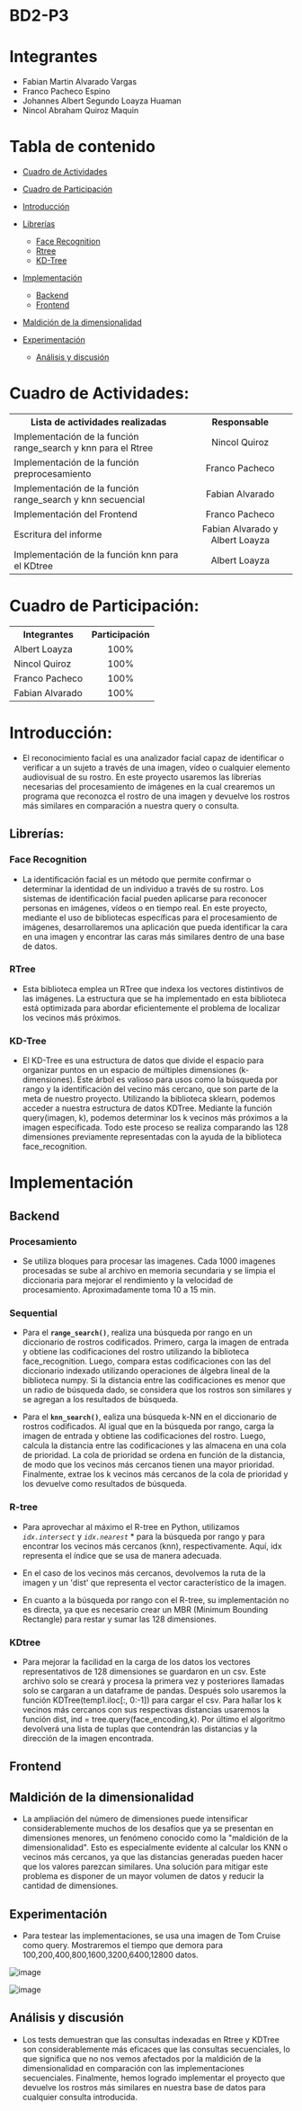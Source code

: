 # BD2-P3
# **Integrantes**
* Fabian Martin Alvarado Vargas
* Franco Pacheco Espino
* Johannes Albert Segundo Loayza Huaman
* Nincol Abraham Quiroz Maquin

# Tabla de contenido
- [Cuadro de Actividades](#Cuadro-de-Actividades)
- [Cuadro de Participación](#Cuadro-de-Participación)
- [Introducción](#Introducción)
- [Librerías](#Librerías)
    * [Face Recognition](#Face-Recognition)
    * [Rtree](#Rtree)
    * [KD-Tree](#KD-Tree)
- [Implementación](#Implementación)
    * [Backend](#Backend)
    * [Frontend](#Frontend)
- [Maldición de la dimensionalidad](#Maldición-de-la-dimensionalidad)

- [Experimentación](#Experimentación)
   * [Análisis y discusión](#Análisis-y-discusión)


# Cuadro de Actividades:

<table>
  <tbody>
    <tr>
      <th>Lista de actividades realizadas</th>
      <th align="center">Responsable</th>
    </tr>
    <tr>
      <td>Implementación de la función range_search y knn para el Rtree </td>
      <td align="center">Nincol Quiroz</td>
    </tr>
    <tr>
      <td>Implementación de la función preprocesamiento</td>
      <td align="center">Franco Pacheco</td>
    </tr>
    <tr>
      <td>Implementación de la función range_search y knn secuencial</td>
      <td align="center">Fabian Alvarado</td>
    </tr>
    <tr>
      <td>Implementación del Frontend</td>
      <td align="center">Franco Pacheco</td>
    </tr>
    <tr>
      <td>Escritura del informe</td>
      <td align="center">Fabian Alvarado y Albert Loayza</td>
    </tr>
    <tr>
      <td>Implementación de la función knn para el KDtree </td>
      <td align="center">Albert Loayza</td>
    </tr>
  </tbody>
</table>

# Cuadro de Participación:

<table>
  <tbody>
    <tr>
      <th>Integrantes</th>
      <th align="center">Participación</th>
    </tr>
    <tr>
      <td>Albert Loayza</td>
      <td align="center">100%</td>
    </tr>
    <tr>
      <td>Nincol Quiroz</td>
      <td align="center">100%</td>
    </tr>
    <tr>
      <td>Franco Pacheco</td>
      <td align="center">100%</td>
    </tr>
    <tr>
      <td>Fabian Alvarado</td>
      <td align="center">100%</td>
    </tr>
  </tbody>
</table>


# Introducción:
- El reconocimiento facial es una analizador facial capaz de identificar o verificar a un sujeto a través de una imagen, vídeo o cualquier elemento audiovisual de su rostro. En este proyecto usaremos las librerías necesarias del procesamiento de imágenes en la cual crearemos un programa que reconozca el rostro de una imagen y devuelve los rostros más similares en comparación a nuestra query o consulta.

## Librerías:
### Face Recognition
- La identificación facial es un método que permite confirmar o determinar la identidad de un individuo a través de su rostro. Los sistemas de identificación facial pueden aplicarse para reconocer personas en imágenes, vídeos o en tiempo real. En este proyecto, mediante el uso de bibliotecas específicas para el procesamiento de imágenes, desarrollaremos una aplicación que pueda identificar la cara en una imagen y encontrar las caras más similares dentro de una base de datos.

### RTree
- Esta biblioteca emplea un RTree que indexa los vectores distintivos de las imágenes. La estructura que se ha implementado en esta biblioteca está optimizada para abordar eficientemente el problema de localizar los vecinos más próximos.

### KD-Tree
- El KD-Tree es una estructura de datos que divide el espacio para organizar puntos en un espacio de múltiples dimensiones (k-dimensiones). Este árbol es valioso para usos como la búsqueda por rango y la identificación del vecino más cercano, que son parte de la meta de nuestro proyecto. Utilizando la biblioteca sklearn, podemos acceder a nuestra estructura de datos KDTree. Mediante la función query(imagen, k), podemos determinar los k vecinos más próximos a la imagen especificada. Todo este proceso se realiza comparando las 128 dimensiones previamente representadas con la ayuda de la biblioteca face_recognition.

# Implementación
## Backend

### Procesamiento
- Se utiliza bloques para procesar las imagenes. Cada 1000 imagenes procesadas se sube al archivo en memoria secundaria y se limpia el diccionaria para mejorar el rendimiento y la velocidad de procesamiento. Aproximadamente toma 10 a 15 min.

### Sequential
- Para el **`range_search()`**, realiza una búsqueda por rango en un diccionario de rostros codificados. Primero, carga la imagen de entrada y obtiene las codificaciones del rostro utilizando la biblioteca face_recognition. Luego, compara estas codificaciones con las del diccionario indexado utilizando operaciones de álgebra lineal de la biblioteca numpy. Si la distancia entre las codificaciones es menor que un radio de búsqueda dado, se considera que los rostros son similares y se agregan a los resultados de búsqueda.

- Para el **`knn_search()`**, ealiza una búsqueda k-NN en el diccionario de rostros codificados. Al igual que en la búsqueda por rango, carga la imagen de entrada y obtiene las codificaciones del rostro. Luego, calcula la distancia entre las codificaciones y las almacena en una cola de prioridad. La cola de prioridad se ordena en función de la distancia, de modo que los vecinos más cercanos tienen una mayor prioridad. Finalmente, extrae los k vecinos más cercanos de la cola de prioridad y los devuelve como resultados de búsqueda.


### R-tree
- Para aprovechar al máximo el R-tree en Python, utilizamos *`idx.intersect`* y   *`idx.nearest`* * para la búsqueda por rango y para encontrar los vecinos más cercanos (knn), respectivamente. Aquí, idx representa el índice que se usa de manera adecuada.

- En el caso de los vecinos más cercanos, devolvemos la ruta de la imagen y un 'dist' que representa el vector característico de la imagen.

- En cuanto a la búsqueda por rango con el R-tree, su implementación no es directa, ya que es necesario crear un MBR (Minimum Bounding Rectangle) para restar y sumar las 128 dimensiones.
 
### KDtree
- Para mejorar la facilidad en la carga de los datos los vectores representativos de 128 dimensiones se guardaron en un csv. Este archivo solo se creará y procesa la primera vez y posteriores llamadas solo se cargaran a un dataframe de pandas. Después solo usaremos la función KDTree(temp1.iloc[:, 0:-1]) para cargar el csv. Para hallar los k vecinos más cercanos con sus respectivas distancias usaremos la función dist, ind = tree.query(face_encoding,k). Por último el algoritmo devolverá una lista de  tuplas que contendrán las distancias y la dirección de la imagen encontrada.

## Frontend

## Maldición de la dimensionalidad
- La ampliación del número de dimensiones puede intensificar considerablemente muchos de los desafíos que ya se presentan en dimensiones menores, un fenómeno conocido como la "maldición de la dimensionalidad". Esto es especialmente evidente al calcular los KNN o vecinos más cercanos, ya que las distancias generadas pueden hacer que los valores parezcan similares. Una solución para mitigar este problema es disponer de un mayor volumen de datos y reducir la cantidad de dimensiones.

## Experimentación
- Para testear las implementaciones, se usa una imagen de Tom Cruise como query. Mostraremos el tiempo que demora para 100,200,400,800,1600,3200,6400,12800 datos.

![image](https://github.com/Fabian9533/BD2-P3/assets/56895239/31ee48cf-c208-4f93-92d8-f77477a91e03)

![image](https://github.com/Fabian9533/BD2-P3/assets/56895239/e1c4ef67-21db-4613-a63b-05fc85a4361a)


## Análisis y discusión
- Los tests demuestran que las consultas indexadas en Rtree y KDTree son considerablemente más eficaces que las consultas secuenciales, lo que significa que no nos vemos afectados por la maldición de la dimensionalidad en comparación con las implementaciones secuenciales. Finalmente, hemos logrado implementar el proyecto que devuelve los rostros más similares en nuestra base de datos para cualquier consulta introducida.
